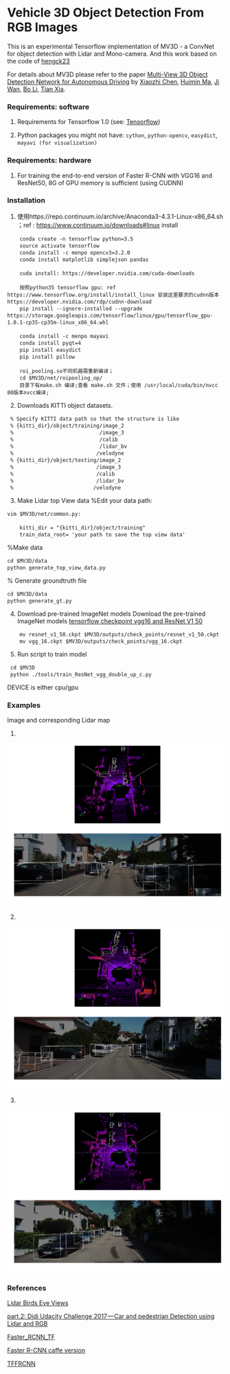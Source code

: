 # Vehicle 3D Object Detection From RGB Images

This is an experimental Tensorflow implementation of MV3D - a ConvNet for object detection with Lidar and Mono-camera. 
And this work based on the code of [hengck23](https://github.com/hengck23/didi-udacity-2017) 

For details about MV3D please refer to the paper [Multi-View 3D Object Detection Network for Autonomous Driving](https://arxiv.org/abs/1611.07759) by [Xiaozhi Chen](https://arxiv.org/find/cs/1/au:+Chen_X/0/1/0/all/0/1), [Huimin Ma](https://arxiv.org/find/cs/1/au:+Ma_H/0/1/0/all/0/1), [Ji Wan](https://arxiv.org/find/cs/1/au:+Wan_J/0/1/0/all/0/1), [Bo Li](https://arxiv.org/find/cs/1/au:+Li_B/0/1/0/all/0/1), [Tian Xia](https://arxiv.org/find/cs/1/au:+Xia_T/0/1/0/all/0/1).


### Requirements: software

1. Requirements for Tensorflow 1.0  (see: [Tensorflow](https://www.tensorflow.org/))

2. Python packages you might not have: `cython`, `python-opencv`, `easydict`, `mayavi (for visualization)` 

### Requirements: hardware

1. For training the end-to-end version of Faster R-CNN with VGG16 and ResNet50, 8G of GPU memory is sufficient (using CUDNN)

### Installation 
1. 使用https://repo.continuum.io/archive/Anaconda3-4.3.1-Linux-x86_64.sh ；ref : https://www.continuum.io/downloads#linux install
```Shell
    conda create -n tensorflow python=3.5
    source activate tensorflow
    conda install -c menpo opencv3=3.2.0
    conda install matplotlib simplejson pandas

    cuda install: https://developer.nvidia.com/cuda-downloads

    按照python35 tensorflow gpu: ref https://www.tensorflow.org/install/install_linux 安装这里要求的cudnn版本 https://developer.nvidia.com/rdp/cudnn-download
    pip install --ignore-installed --upgrade https://storage.googleapis.com/tensorflow/linux/gpu/tensorflow_gpu-1.0.1-cp35-cp35m-linux_x86_64.whl
    
    conda install -c menpo mayavi
    conda install pyqt=4
    pip install easydict
    pip install pillow

    roi_pooling.so不同机器需重新编译；
    cd $MV3D/net/roipooling_op/
    目录下有make.sh 编译;查看 make.sh 文件；使用 /usr/local/cuda/bin/nvcc 80版本nvcc编译;
```

2. Downloads KITTI object datasets.
```Shell
 % Specify KITTI data path so that the structure is like
 % {kitti_dir}/object/training/image_2
 %                            /image_3
 %                            /calib
 %                            /lidar_bv
 %							 /velodyne   
 % {kitti_dir}/object/testing/image_2
 %                           /image_3
 %                           /calib
 %                           /lidar_bv
 %							/velodyne
```

3. Make Lidar top View data
%Edit your data path:
```shell
vim $MV3D/net/common.py:

    kitti_dir = "{kitti_dir}/object/training"
    train_data_root= 'your path to save the top view data'  
```
%Make data
```shell
cd $MV3D/data
python generate_top_view_data.py
```
% Generate groundtruth file
```shell
cd $MV3D/data
python generate_gt.py

```

4. Download pre-trained ImageNet models
Download the pre-trained ImageNet models [tensorflow checkpoint vgg16 and ResNet V1 50](https://github.com/tensorflow/models/tree/master/slim)
```Shell
    mv resnet_v1_50.ckpt $MV3D/outputs/check_points/resnet_v1_50.ckpt
    mv vgg_16.ckpt $MV3D/outputs/check_points/vgg_16.ckpt
```

5. Run script to train model 

```Shell
 cd $MV3D
 python ./tools/train_ResNet_vgg_double_up_c.py
```
DEVICE is either cpu/gpu

### Examples

Image and corresponding Lidar map 

1.

![figure_20](examples/result_video_img_00056.png)

2.

![figure_20](examples/result_video_img_00111.png)

3.

![figure_20](examples/result_video_img_00190.png)

### References

[Lidar Birds Eye Views](http://ronny.rest/blog/post_2017_03_26_lidar_birds_eye/)

[part.2: Didi Udacity Challenge 2017 — Car and pedestrian Detection using Lidar and RGB](https://medium.com/@hengcherkeng/part-1-didi-udacity-challenge-2017-car-and-pedestrian-detection-using-lidar-and-rgb-fff616fc63e8)

[Faster_RCNN_TF](https://github.com/smallcorgi/Faster-RCNN_TF)

[Faster R-CNN caffe version](https://github.com/rbgirshick/py-faster-rcnn)

[TFFRCNN](https://github.com/CharlesShang/TFFRCNN)

